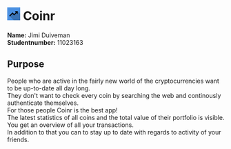 # <img src="https://github.com/jimiduiveman/CryptoApp/blob/master/doc/coinr_logo.png" width="30"> Coinr 

**Name:** Jimi Duiveman \
**Studentnumber:** 11023163

## Purpose

People who are active in the fairly new world of the cryptocurrencies want to be up-to-date all day long.\
They don't want to check every coin by searching the web and continously authenticate themselves.\
For those people Coinr is the best app! \
The latest statistics of all coins and the total value of their portfolio is visible.\
You get an overview of all your transactions. \
In addition to that you can to stay up to date with regards to activity of your friends.
